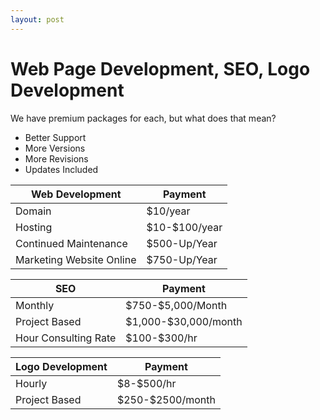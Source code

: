 ```yaml
---
layout: post
---
```


# Web Page Development, SEO, Logo Development

We have premium packages for each, but what does that mean?

* Better Support 
* More Versions
* More Revisions
* Updates Included

<table>
<thead>
<tr>
<th>Web Development</th>
<th>Payment</th>
</tr>
</thead>
<tbody>
<tr>
<td>Domain</td>
<td>$10/year</td>
</tr>
<tr>
<td>Hosting</td>
<td>$10-$100/year</td>
</tr>
<tr>
<td>Continued Maintenance</td>
<td>$500-Up/Year</td>
</tr>
<tr>
<td>Marketing Website Online</td>
<td>$750-Up/Year</td>
</tr>
</tbody>
</table>

<table>
<thead>
<tr>
<th>SEO</th>
<th>Payment</th>
</tr>
</thead>
<tbody>
<tr>
<td>Monthly</td>
<td>$750-$5,000/Month</td>
</tr>
<tr>
<td>Project Based</td>
<td>$1,000-$30,000/month</td>
</tr>
<tr>
<td>Hour Consulting Rate</td>
<td>$100-$300/hr</td>
</tr>
</tbody>
</table>

<table>
<thead>
<tr>
<th>Logo Development</th>
<th>Payment</th>
</tr>
</thead>
<tbody>
<tr>
<td>Hourly</td>
<td>$8-$500/hr</td>
</tr>
<tr>
<td>Project Based</td>
<td>$250-$2500/month</td>
</tr>
</tbody>
</table>
